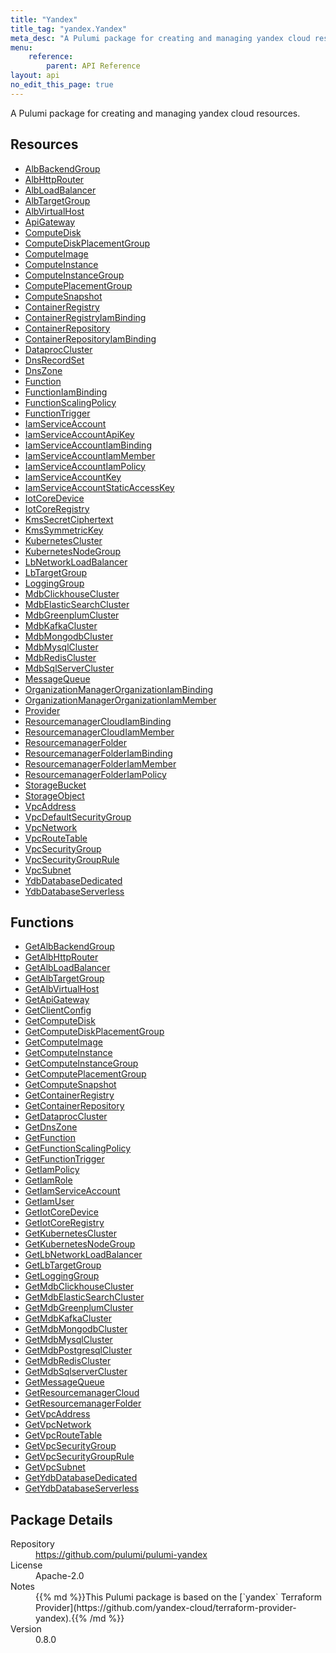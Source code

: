 ```yaml
---
title: "Yandex"
title_tag: "yandex.Yandex"
meta_desc: "A Pulumi package for creating and managing yandex cloud resources."
menu:
    reference:
        parent: API Reference
layout: api
no_edit_this_page: true
---
```


<!-- WARNING: this file was generated by Pulumi Docs Generator. -->
<!-- Do not edit by hand unless you're certain you know what you are doing! -->

A Pulumi package for creating and managing yandex cloud resources.

<h2 id="resources">Resources</h2>
<ul class="api">
    <li><a href="albbackendgroup" title="AlbBackendGroup"><span class="symbol resource"></span>AlbBackendGroup</a></li>
    <li><a href="albhttprouter" title="AlbHttpRouter"><span class="symbol resource"></span>AlbHttpRouter</a></li>
    <li><a href="albloadbalancer" title="AlbLoadBalancer"><span class="symbol resource"></span>AlbLoadBalancer</a></li>
    <li><a href="albtargetgroup" title="AlbTargetGroup"><span class="symbol resource"></span>AlbTargetGroup</a></li>
    <li><a href="albvirtualhost" title="AlbVirtualHost"><span class="symbol resource"></span>AlbVirtualHost</a></li>
    <li><a href="apigateway" title="ApiGateway"><span class="symbol resource"></span>ApiGateway</a></li>
    <li><a href="computedisk" title="ComputeDisk"><span class="symbol resource"></span>ComputeDisk</a></li>
    <li><a href="computediskplacementgroup" title="ComputeDiskPlacementGroup"><span class="symbol resource"></span>ComputeDiskPlacementGroup</a></li>
    <li><a href="computeimage" title="ComputeImage"><span class="symbol resource"></span>ComputeImage</a></li>
    <li><a href="computeinstance" title="ComputeInstance"><span class="symbol resource"></span>ComputeInstance</a></li>
    <li><a href="computeinstancegroup" title="ComputeInstanceGroup"><span class="symbol resource"></span>ComputeInstanceGroup</a></li>
    <li><a href="computeplacementgroup" title="ComputePlacementGroup"><span class="symbol resource"></span>ComputePlacementGroup</a></li>
    <li><a href="computesnapshot" title="ComputeSnapshot"><span class="symbol resource"></span>ComputeSnapshot</a></li>
    <li><a href="containerregistry" title="ContainerRegistry"><span class="symbol resource"></span>ContainerRegistry</a></li>
    <li><a href="containerregistryiambinding" title="ContainerRegistryIamBinding"><span class="symbol resource"></span>ContainerRegistryIamBinding</a></li>
    <li><a href="containerrepository" title="ContainerRepository"><span class="symbol resource"></span>ContainerRepository</a></li>
    <li><a href="containerrepositoryiambinding" title="ContainerRepositoryIamBinding"><span class="symbol resource"></span>ContainerRepositoryIamBinding</a></li>
    <li><a href="dataproccluster" title="DataprocCluster"><span class="symbol resource"></span>DataprocCluster</a></li>
    <li><a href="dnsrecordset" title="DnsRecordSet"><span class="symbol resource"></span>DnsRecordSet</a></li>
    <li><a href="dnszone" title="DnsZone"><span class="symbol resource"></span>DnsZone</a></li>
    <li><a href="function" title="Function"><span class="symbol resource"></span>Function</a></li>
    <li><a href="functioniambinding" title="FunctionIamBinding"><span class="symbol resource"></span>FunctionIamBinding</a></li>
    <li><a href="functionscalingpolicy" title="FunctionScalingPolicy"><span class="symbol resource"></span>FunctionScalingPolicy</a></li>
    <li><a href="functiontrigger" title="FunctionTrigger"><span class="symbol resource"></span>FunctionTrigger</a></li>
    <li><a href="iamserviceaccount" title="IamServiceAccount"><span class="symbol resource"></span>IamServiceAccount</a></li>
    <li><a href="iamserviceaccountapikey" title="IamServiceAccountApiKey"><span class="symbol resource"></span>IamServiceAccountApiKey</a></li>
    <li><a href="iamserviceaccountiambinding" title="IamServiceAccountIamBinding"><span class="symbol resource"></span>IamServiceAccountIamBinding</a></li>
    <li><a href="iamserviceaccountiammember" title="IamServiceAccountIamMember"><span class="symbol resource"></span>IamServiceAccountIamMember</a></li>
    <li><a href="iamserviceaccountiampolicy" title="IamServiceAccountIamPolicy"><span class="symbol resource"></span>IamServiceAccountIamPolicy</a></li>
    <li><a href="iamserviceaccountkey" title="IamServiceAccountKey"><span class="symbol resource"></span>IamServiceAccountKey</a></li>
    <li><a href="iamserviceaccountstaticaccesskey" title="IamServiceAccountStaticAccessKey"><span class="symbol resource"></span>IamServiceAccountStaticAccessKey</a></li>
    <li><a href="iotcoredevice" title="IotCoreDevice"><span class="symbol resource"></span>IotCoreDevice</a></li>
    <li><a href="iotcoreregistry" title="IotCoreRegistry"><span class="symbol resource"></span>IotCoreRegistry</a></li>
    <li><a href="kmssecretciphertext" title="KmsSecretCiphertext"><span class="symbol resource"></span>KmsSecretCiphertext</a></li>
    <li><a href="kmssymmetrickey" title="KmsSymmetricKey"><span class="symbol resource"></span>KmsSymmetricKey</a></li>
    <li><a href="kubernetescluster" title="KubernetesCluster"><span class="symbol resource"></span>KubernetesCluster</a></li>
    <li><a href="kubernetesnodegroup" title="KubernetesNodeGroup"><span class="symbol resource"></span>KubernetesNodeGroup</a></li>
    <li><a href="lbnetworkloadbalancer" title="LbNetworkLoadBalancer"><span class="symbol resource"></span>LbNetworkLoadBalancer</a></li>
    <li><a href="lbtargetgroup" title="LbTargetGroup"><span class="symbol resource"></span>LbTargetGroup</a></li>
    <li><a href="logginggroup" title="LoggingGroup"><span class="symbol resource"></span>LoggingGroup</a></li>
    <li><a href="mdbclickhousecluster" title="MdbClickhouseCluster"><span class="symbol resource"></span>MdbClickhouseCluster</a></li>
    <li><a href="mdbelasticsearchcluster" title="MdbElasticSearchCluster"><span class="symbol resource"></span>MdbElasticSearchCluster</a></li>
    <li><a href="mdbgreenplumcluster" title="MdbGreenplumCluster"><span class="symbol resource"></span>MdbGreenplumCluster</a></li>
    <li><a href="mdbkafkacluster" title="MdbKafkaCluster"><span class="symbol resource"></span>MdbKafkaCluster</a></li>
    <li><a href="mdbmongodbcluster" title="MdbMongodbCluster"><span class="symbol resource"></span>MdbMongodbCluster</a></li>
    <li><a href="mdbmysqlcluster" title="MdbMysqlCluster"><span class="symbol resource"></span>MdbMysqlCluster</a></li>
    <li><a href="mdbrediscluster" title="MdbRedisCluster"><span class="symbol resource"></span>MdbRedisCluster</a></li>
    <li><a href="mdbsqlservercluster" title="MdbSqlServerCluster"><span class="symbol resource"></span>MdbSqlServerCluster</a></li>
    <li><a href="messagequeue" title="MessageQueue"><span class="symbol resource"></span>MessageQueue</a></li>
    <li><a href="organizationmanagerorganizationiambinding" title="OrganizationManagerOrganizationIamBinding"><span class="symbol resource"></span>OrganizationManagerOrganizationIamBinding</a></li>
    <li><a href="organizationmanagerorganizationiammember" title="OrganizationManagerOrganizationIamMember"><span class="symbol resource"></span>OrganizationManagerOrganizationIamMember</a></li>
    <li><a href="provider" title="Provider"><span class="symbol resource"></span>Provider</a></li>
    <li><a href="resourcemanagercloudiambinding" title="ResourcemanagerCloudIamBinding"><span class="symbol resource"></span>ResourcemanagerCloudIamBinding</a></li>
    <li><a href="resourcemanagercloudiammember" title="ResourcemanagerCloudIamMember"><span class="symbol resource"></span>ResourcemanagerCloudIamMember</a></li>
    <li><a href="resourcemanagerfolder" title="ResourcemanagerFolder"><span class="symbol resource"></span>ResourcemanagerFolder</a></li>
    <li><a href="resourcemanagerfolderiambinding" title="ResourcemanagerFolderIamBinding"><span class="symbol resource"></span>ResourcemanagerFolderIamBinding</a></li>
    <li><a href="resourcemanagerfolderiammember" title="ResourcemanagerFolderIamMember"><span class="symbol resource"></span>ResourcemanagerFolderIamMember</a></li>
    <li><a href="resourcemanagerfolderiampolicy" title="ResourcemanagerFolderIamPolicy"><span class="symbol resource"></span>ResourcemanagerFolderIamPolicy</a></li>
    <li><a href="storagebucket" title="StorageBucket"><span class="symbol resource"></span>StorageBucket</a></li>
    <li><a href="storageobject" title="StorageObject"><span class="symbol resource"></span>StorageObject</a></li>
    <li><a href="vpcaddress" title="VpcAddress"><span class="symbol resource"></span>VpcAddress</a></li>
    <li><a href="vpcdefaultsecuritygroup" title="VpcDefaultSecurityGroup"><span class="symbol resource"></span>VpcDefaultSecurityGroup</a></li>
    <li><a href="vpcnetwork" title="VpcNetwork"><span class="symbol resource"></span>VpcNetwork</a></li>
    <li><a href="vpcroutetable" title="VpcRouteTable"><span class="symbol resource"></span>VpcRouteTable</a></li>
    <li><a href="vpcsecuritygroup" title="VpcSecurityGroup"><span class="symbol resource"></span>VpcSecurityGroup</a></li>
    <li><a href="vpcsecuritygrouprule" title="VpcSecurityGroupRule"><span class="symbol resource"></span>VpcSecurityGroupRule</a></li>
    <li><a href="vpcsubnet" title="VpcSubnet"><span class="symbol resource"></span>VpcSubnet</a></li>
    <li><a href="ydbdatabasededicated" title="YdbDatabaseDedicated"><span class="symbol resource"></span>YdbDatabaseDedicated</a></li>
    <li><a href="ydbdatabaseserverless" title="YdbDatabaseServerless"><span class="symbol resource"></span>YdbDatabaseServerless</a></li>
</ul>

<h2 id="functions">Functions</h2>
<ul class="api">
    <li><a href="getalbbackendgroup" title="GetAlbBackendGroup"><span class="symbol function"></span>GetAlbBackendGroup</a></li>
    <li><a href="getalbhttprouter" title="GetAlbHttpRouter"><span class="symbol function"></span>GetAlbHttpRouter</a></li>
    <li><a href="getalbloadbalancer" title="GetAlbLoadBalancer"><span class="symbol function"></span>GetAlbLoadBalancer</a></li>
    <li><a href="getalbtargetgroup" title="GetAlbTargetGroup"><span class="symbol function"></span>GetAlbTargetGroup</a></li>
    <li><a href="getalbvirtualhost" title="GetAlbVirtualHost"><span class="symbol function"></span>GetAlbVirtualHost</a></li>
    <li><a href="getapigateway" title="GetApiGateway"><span class="symbol function"></span>GetApiGateway</a></li>
    <li><a href="getclientconfig" title="GetClientConfig"><span class="symbol function"></span>GetClientConfig</a></li>
    <li><a href="getcomputedisk" title="GetComputeDisk"><span class="symbol function"></span>GetComputeDisk</a></li>
    <li><a href="getcomputediskplacementgroup" title="GetComputeDiskPlacementGroup"><span class="symbol function"></span>GetComputeDiskPlacementGroup</a></li>
    <li><a href="getcomputeimage" title="GetComputeImage"><span class="symbol function"></span>GetComputeImage</a></li>
    <li><a href="getcomputeinstance" title="GetComputeInstance"><span class="symbol function"></span>GetComputeInstance</a></li>
    <li><a href="getcomputeinstancegroup" title="GetComputeInstanceGroup"><span class="symbol function"></span>GetComputeInstanceGroup</a></li>
    <li><a href="getcomputeplacementgroup" title="GetComputePlacementGroup"><span class="symbol function"></span>GetComputePlacementGroup</a></li>
    <li><a href="getcomputesnapshot" title="GetComputeSnapshot"><span class="symbol function"></span>GetComputeSnapshot</a></li>
    <li><a href="getcontainerregistry" title="GetContainerRegistry"><span class="symbol function"></span>GetContainerRegistry</a></li>
    <li><a href="getcontainerrepository" title="GetContainerRepository"><span class="symbol function"></span>GetContainerRepository</a></li>
    <li><a href="getdataproccluster" title="GetDataprocCluster"><span class="symbol function"></span>GetDataprocCluster</a></li>
    <li><a href="getdnszone" title="GetDnsZone"><span class="symbol function"></span>GetDnsZone</a></li>
    <li><a href="getfunction" title="GetFunction"><span class="symbol function"></span>GetFunction</a></li>
    <li><a href="getfunctionscalingpolicy" title="GetFunctionScalingPolicy"><span class="symbol function"></span>GetFunctionScalingPolicy</a></li>
    <li><a href="getfunctiontrigger" title="GetFunctionTrigger"><span class="symbol function"></span>GetFunctionTrigger</a></li>
    <li><a href="getiampolicy" title="GetIamPolicy"><span class="symbol function"></span>GetIamPolicy</a></li>
    <li><a href="getiamrole" title="GetIamRole"><span class="symbol function"></span>GetIamRole</a></li>
    <li><a href="getiamserviceaccount" title="GetIamServiceAccount"><span class="symbol function"></span>GetIamServiceAccount</a></li>
    <li><a href="getiamuser" title="GetIamUser"><span class="symbol function"></span>GetIamUser</a></li>
    <li><a href="getiotcoredevice" title="GetIotCoreDevice"><span class="symbol function"></span>GetIotCoreDevice</a></li>
    <li><a href="getiotcoreregistry" title="GetIotCoreRegistry"><span class="symbol function"></span>GetIotCoreRegistry</a></li>
    <li><a href="getkubernetescluster" title="GetKubernetesCluster"><span class="symbol function"></span>GetKubernetesCluster</a></li>
    <li><a href="getkubernetesnodegroup" title="GetKubernetesNodeGroup"><span class="symbol function"></span>GetKubernetesNodeGroup</a></li>
    <li><a href="getlbnetworkloadbalancer" title="GetLbNetworkLoadBalancer"><span class="symbol function"></span>GetLbNetworkLoadBalancer</a></li>
    <li><a href="getlbtargetgroup" title="GetLbTargetGroup"><span class="symbol function"></span>GetLbTargetGroup</a></li>
    <li><a href="getlogginggroup" title="GetLoggingGroup"><span class="symbol function"></span>GetLoggingGroup</a></li>
    <li><a href="getmdbclickhousecluster" title="GetMdbClickhouseCluster"><span class="symbol function"></span>GetMdbClickhouseCluster</a></li>
    <li><a href="getmdbelasticsearchcluster" title="GetMdbElasticSearchCluster"><span class="symbol function"></span>GetMdbElasticSearchCluster</a></li>
    <li><a href="getmdbgreenplumcluster" title="GetMdbGreenplumCluster"><span class="symbol function"></span>GetMdbGreenplumCluster</a></li>
    <li><a href="getmdbkafkacluster" title="GetMdbKafkaCluster"><span class="symbol function"></span>GetMdbKafkaCluster</a></li>
    <li><a href="getmdbmongodbcluster" title="GetMdbMongodbCluster"><span class="symbol function"></span>GetMdbMongodbCluster</a></li>
    <li><a href="getmdbmysqlcluster" title="GetMdbMysqlCluster"><span class="symbol function"></span>GetMdbMysqlCluster</a></li>
    <li><a href="getmdbpostgresqlcluster" title="GetMdbPostgresqlCluster"><span class="symbol function"></span>GetMdbPostgresqlCluster</a></li>
    <li><a href="getmdbrediscluster" title="GetMdbRedisCluster"><span class="symbol function"></span>GetMdbRedisCluster</a></li>
    <li><a href="getmdbsqlservercluster" title="GetMdbSqlserverCluster"><span class="symbol function"></span>GetMdbSqlserverCluster</a></li>
    <li><a href="getmessagequeue" title="GetMessageQueue"><span class="symbol function"></span>GetMessageQueue</a></li>
    <li><a href="getresourcemanagercloud" title="GetResourcemanagerCloud"><span class="symbol function"></span>GetResourcemanagerCloud</a></li>
    <li><a href="getresourcemanagerfolder" title="GetResourcemanagerFolder"><span class="symbol function"></span>GetResourcemanagerFolder</a></li>
    <li><a href="getvpcaddress" title="GetVpcAddress"><span class="symbol function"></span>GetVpcAddress</a></li>
    <li><a href="getvpcnetwork" title="GetVpcNetwork"><span class="symbol function"></span>GetVpcNetwork</a></li>
    <li><a href="getvpcroutetable" title="GetVpcRouteTable"><span class="symbol function"></span>GetVpcRouteTable</a></li>
    <li><a href="getvpcsecuritygroup" title="GetVpcSecurityGroup"><span class="symbol function"></span>GetVpcSecurityGroup</a></li>
    <li><a href="getvpcsecuritygrouprule" title="GetVpcSecurityGroupRule"><span class="symbol function"></span>GetVpcSecurityGroupRule</a></li>
    <li><a href="getvpcsubnet" title="GetVpcSubnet"><span class="symbol function"></span>GetVpcSubnet</a></li>
    <li><a href="getydbdatabasededicated" title="GetYdbDatabaseDedicated"><span class="symbol function"></span>GetYdbDatabaseDedicated</a></li>
    <li><a href="getydbdatabaseserverless" title="GetYdbDatabaseServerless"><span class="symbol function"></span>GetYdbDatabaseServerless</a></li>
</ul>

<h2 id="package-details">Package Details</h2>
<dl class="package-details">
	<dt>Repository</dt>
	<dd><a href="https://github.com/pulumi/pulumi-yandex">https://github.com/pulumi/pulumi-yandex</a></dd>
	<dt>License</dt>
	<dd>Apache-2.0</dd>
	<dt>Notes</dt>
	<dd>{{% md %}}This Pulumi package is based on the [`yandex` Terraform Provider](https://github.com/yandex-cloud/terraform-provider-yandex).{{% /md %}}</dd>
	<dt>Version</dt>
	<dd>0.8.0</dd>
</dl>


